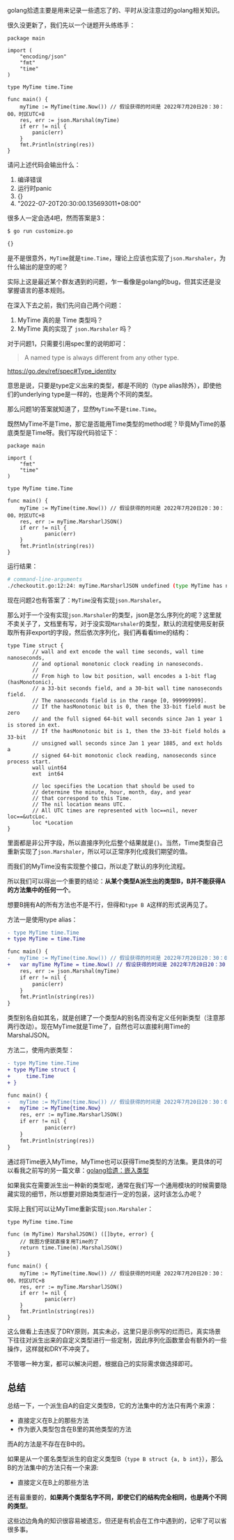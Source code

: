 golang拾遗主要是用来记录一些遗忘了的、平时从没注意过的golang相关知识。

很久没更新了，我们先以一个谜题开头练练手：

```golang
package main

import (
    "encoding/json"
    "fmt"
    "time"
)

type MyTime time.Time

func main() {
    myTime := MyTime(time.Now()) // 假设获得的时间是 2022年7月20日20：30：00，时区UTC+8
    res, err := json.Marshal(myTime)
    if err != nil {
        panic(err)
    }
    fmt.Println(string(res))
}
```

请问上述代码会输出什么：

1. 编译错误
2. 运行时panic
3. {}
4. "2022-07-20T20:30:00.135693011+08:00"
 
很多人一定会选4吧，然而答案是3：

```bash
$ go run customize.go

{}
```

是不是很意外，`MyTime`就是`time.Time`，理论上应该也实现了`json.Marshaler`，为什么输出的是空的呢？

实际上这是最近某个群友遇到的问题，乍一看像是golang的bug，但其实还是没掌握语言的基本规则。

在深入下去之前，我们先问自己两个问题：

1. MyTime 真的是 Time 类型吗？
2. MyTime 真的实现了 `json.Marshaler` 吗？

对于问题1，只需要引用spec里的说明即可：

> A named type is always different from any other type.

<https://go.dev/ref/spec#Type_identity>

意思是说，只要是type定义出来的类型，都是不同的（type alias除外），即使他们的underlying type是一样的，也是两个不同的类型。

那么问题1的答案就知道了，显然`MyTime`不是`time.Time`。

既然MyTime不是Time，那它是否能用Time类型的method呢？毕竟MyTime的基底类型是Time呀。我们写段代码验证下：

```golang
package main

import (
    "fmt"
    "time"
)

type MyTime time.Time

func main() {
    myTime := MyTime(time.Now()) // 假设获得的时间是 2022年7月20日20：30：00，时区UTC+8
    res, err := myTime.MarsharlJSON()
    if err != nil {
            panic(err)
    }
    fmt.Println(string(res))
}
```

运行结果：

```bash
# command-line-arguments
./checkoutit.go:12:24: myTime.MarsharlJSON undefined (type MyTime has no field or method MarsharlJSON)
```

现在问题2也有答案了：`MyTime`没有实现`json.Marshaler`。

那么对于一个没有实现`json.Marshaler`的类型，json是怎么序列化的呢？这里就不卖关子了，文档里有写，对于没实现`Marshaler`的类型，默认的流程使用反射获取所有非export的字段，然后依次序列化，我们再看看time的结构：

```golang
type Time struct {
        // wall and ext encode the wall time seconds, wall time nanoseconds,
        // and optional monotonic clock reading in nanoseconds.
        //
        // From high to low bit position, wall encodes a 1-bit flag (hasMonotonic),
        // a 33-bit seconds field, and a 30-bit wall time nanoseconds field.
        // The nanoseconds field is in the range [0, 999999999].
        // If the hasMonotonic bit is 0, then the 33-bit field must be zero
        // and the full signed 64-bit wall seconds since Jan 1 year 1 is stored in ext.
        // If the hasMonotonic bit is 1, then the 33-bit field holds a 33-bit
        // unsigned wall seconds since Jan 1 year 1885, and ext holds a
        // signed 64-bit monotonic clock reading, nanoseconds since process start.
        wall uint64
        ext  int64

        // loc specifies the Location that should be used to
        // determine the minute, hour, month, day, and year
        // that correspond to this Time.
        // The nil location means UTC.
        // All UTC times are represented with loc==nil, never loc==&utcLoc.
        loc *Location
}
```

里面都是非公开字段，所以直接序列化后整个结果就是`{}`。当然，Time类型自己重新实现了`json.Marshaler`，所以可以正常序列化成我们期望的值。

而我们的MyTime没有实现整个接口，所以走了默认的序列化流程。

所以我们可以得出一个重要的结论：**从某个类型A派生出的类型B，B并不能获得A的方法集中的任何一个**。

想要B拥有A的所有方法也不是不行，但得和`type B A`这样的形式说再见了。

方法一是使用type alias：

```diff
- type MyTime time.Time
+ type MyTime = time.Time

func main() {
-   myTime := MyTime(time.Now()) // 假设获得的时间是 2022年7月20日20：30：00，时区UTC+8
+   var myTime MyTime = time.Now() // 假设获得的时间是 2022年7月20日20：30：00，时区UTC+8
    res, err := json.Marshal(myTime)
    if err != nil {
        panic(err)
    }
    fmt.Println(string(res))
}
```

类型别名自如其名，就是创建了一个类型A的别名而没有定义任何新类型（注意那两行改动）。现在MyTime就是Time了，自然也可以直接利用Time的MarshalJSON。

方法二，使用内嵌类型：

```diff
- type MyTime time.Time
+ type MyTime struct {
+     time.Time
+ }

func main() {
-   myTime := MyTime(time.Now()) // 假设获得的时间是 2022年7月20日20：30：00，时区UTC+8
+   myTime := MyTime{time.Now}
    res, err := myTime.MarsharlJSON()
    if err != nil {
            panic(err)
    }
    fmt.Println(string(res))
}
```

通过将Time嵌入MyTime，MyTime也可以获得Time类型的方法集。更具体的可以看我之前写的另一篇文章：[golang拾遗：嵌入类型](golang拾遗：嵌入类型.md)

如果我实在需要派生出一种新的类型呢，通常在我们写一个通用模块的时候需要隐藏实现的细节，所以想要对原始类型进行一定的包装，这时该怎么办呢？

实际上我们可以让MyTime重新实现`json.Marshaler`：

```golang
type MyTime time.Time

func (m MyTime) MarshalJSON() ([]byte, error) {
    // 我图方便就直接复用Time的了
    return time.Time(m).MarshalJSON()
}

func main() {
    myTime := MyTime(time.Now()) // 假设获得的时间是 2022年7月20日20：30：00，时区UTC+8
    res, err := myTime.MarsharlJSON()
    if err != nil {
            panic(err)
    }
    fmt.Println(string(res))
}
```

这么做看上去违反了DRY原则，其实未必，这里只是示例写的烂而已，真实场景下往往对派生出来的自定义类型进行一些定制，因此序列化函数里会有额外的一些操作，这样就和DRY不冲突了。

不管哪一种方案，都可以解决问题，根据自己的实际需求做选择即可。

## 总结

总结一下，一个派生自A的自定义类型B，它的方法集中的方法只有两个来源：

- 直接定义在B上的那些方法
- 作为嵌入类型包含在B里的其他类型的方法

而A的方法是不存在在B中的。

如果是从一个匿名类型派生的自定义类型B（`type B struct {a, b int}`），那么B的方法集中的方法只有一个来源:

- 直接定义在B上的那些方法

还有最重要的，**如果两个类型名字不同，即使它们的结构完全相同，也是两个不同的类型**。

这些边边角角的知识很容易被遗忘，但还是有机会在工作中遇到的，记牢了可以省很多事。
